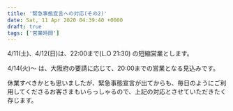 ```yaml
---
title: '緊急事態宣言への対応(その2)'
date: Sat, 11 Apr 2020 04:39:40 +0000
draft: true
tags: ['営業時間']
---
```


4/11(土)、4/12(日)は、22:00まで(L.O 21:30) の短縮営業とします。

4/14(火)〜 は、大阪府の要請に応じて、20:00までの営業となる見込みです。

休業すべきかとも思いましたが、緊急事態宣言が出てからも、毎日のようにご利用してくださるお客さまもいらっしゃるので、上記の対応とさせていただきたく存じます。